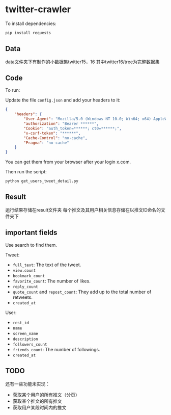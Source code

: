 # twitter-crawler

To install dependencies:

```bash
pip install requests
```
## Data

data文件夹下有制作的小数据集twitter15，16
其中twitter16/tree为完整数据集
## Code
To run:

Update the file `config.json` and add your headers to it:

```json
{
    "headers": {
        "User-Agent": "Mozilla/5.0 (Windows NT 10.0; Win64; x64) AppleWebKit/537.36 (KHTML, like Gecko) Chrome/122.0.0.0 Safari/537.36",
        "authorization": "Bearer ******",
        "Cookie": "auth_token=******; ct0=******;",
        "x-csrf-token": "******",
	    "Cache-Control": "no-cache",
        "Pragma": "no-cache"
    }
}
```

You can get them from your browser after your login x.com.

Then run the script:

```bash
python get_users_tweet_detail.py
```
## Result

运行结果存储在result文件夹
每个推文及其用户相关信息存储在以推文ID命名的文件夹下

## important fields

Use search to find them.

Tweet:

- `full_text`: The text of the tweet.
- `view.count`
- `bookmark_count`
- `favorite_count`: The number of likes.
- `reply_count`
- `quote_count` and `repost_count`: They add up to the total number of retweets.
- `created_at`

User:

- `rest_id`
- `name`
- `screen_name`
- `description`
- `followers_count`
- `friends_count`: The number of followings.
- `created_at`
## TODO

还有一些功能未实现：

- 获取某个用户的所有推文（分页）
- 获取某个推文的所有推文
- 获取用户某段时间内的推文
